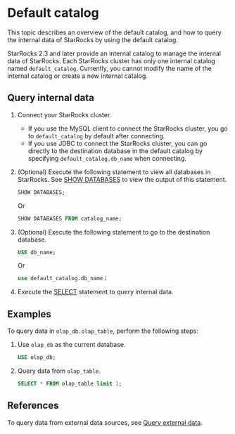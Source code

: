 # Default catalog

This topic describes an overview of the default catalog, and how to query the internal data of StarRocks by using the default catalog.

StarRocks 2.3 and later provide an internal catalog to manage the internal data of StarRocks. Each StarRocks cluster has only one internal catalog named `default_catalog`. Currently, you cannot modify the name of the internal catalog or create a new internal catalog.

## Query internal data

1. Connect your StarRocks cluster.
   - If you use the MySQL client to connect the StarRocks cluster, you go to `default_catalog` by default after connecting.
   - If you use JDBC to connect the StarRocks cluster, you can go directly to the destination database in the default catalog by specifying `default_catalog.db_name` when connecting.

2. (Optional) Execute the following statement to view all databases in StarRocks. See [SHOW DATABASES](/docs/sql-reference/sql-statements/data-manipulation/SHOW%20DATABASES.md) to view the output of this statement.

      ```SQL
      SHOW DATABASES;
      ```

      Or

      ```SQL
      SHOW DATABASES FROM catalog_name;
      ```

3. (Optional) Execute the following statement to go to the destination database.

      ```SQL
      USE db_name;
      ```

      Or

      ```SQL
      use default_catalog.db_name；
      ```

4. Execute the [SELECT](/docs/sql-reference/sql-statements/data-manipulation/SELECT.md) statement to query internal data.

## Examples

To query data in `olap_db.olap_table`, perform the following steps:

1. Use `olap_db` as the current database.

      ```SQL
      USE olap_db;
      ```

2. Query data from `olap_table`.

      ```SQL
      SELECT * FROM olap_table limit 1;
      ```

## References

To query data from external data sources, see [Query external data](../catalog/query_external_data.md).
